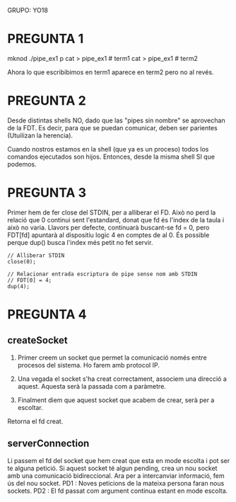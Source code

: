 GRUPO: YO18

# PREGUNTA 1
mknod ./pipe_ex1 p
cat > pipe_ex1  # term1
cat > pipe_ex1  # term2

Ahora lo que escribibimos en term1 aparece en term2 pero no al revés.

# PREGUNTA 2
Desde distintas shells NO, dado que las "pipes sin nombre" se aprovechan de la FDT.
Es decir, para que se puedan comunicar, deben ser parientes (Utuilizan la herencia).

Cuando nostros estamos en la shell (que ya es un proceso) todos los comandos ejecutados son hijos.
Entonces, desde la misma shell SI que podemos.

# PREGUNTA 3
Primer hem de fer close del STDIN, per a alliberar el FD.
Això no perd la relació que 0 continui sent l'estandard, donat que fd és l'index de la taula i això no varia.
Llavors per defecte, continuarà buscant-se fd = 0, pero FDT[fd] apuntarà al dispositiu logic 4 en comptes de al 0.
És possible perque dup() busca l'index més petit no fet servir.
```
// Alliberar STDIN
close(0);

// Relacionar entrada escriptura de pipe sense nom amb STDIN
// FDT[0] = 4;
dup(4);
```

# PREGUNTA 4
## createSocket
1. Primer creem un socket que permet la comunicació només entre procesos del sistema.
Ho farem amb protocol IP.

2. Una vegada el socket s'ha creat correctament, associem una direcció a aquest.
Aquesta serà la passada com a paràmetre.

3. Finalment diem que aquest socket que acabem de crear, serà per a escoltar.

Retorna el fd creat.

## serverConnection
Li passem el fd del socket que hem creat que esta en mode escolta i pot ser te alguna petició.
Si aquest socket té algun pending, crea un nou socket amb una comunicació bidireccional.
Ara per a intercanviar informació, fem ús del nou socket.
PD1 : Noves peticions de la mateixa persona faran nous sockets.
PD2 : El fd passat com argument continua estant en mode escolta.